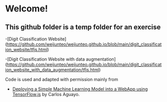# Welcome! 

## This github folder is a temp folder for an exercise

-[Digit Classification Website] (https://github.com/weijunteo/weijunteo.github.io/blob/main/digit_classification_website/tfjs.html)

-[Digit Classification Website with data augmentation] (https://github.com/weijunteo/weijunteo.github.io/blob/main/digit_classification_website_with_data_augmentation/tfjs.html)

Code is used and adapted with permission mainly from
- [Deploying a Simple Machine Learning Model into a WebApp using TensorFlow.js](https://towardsdatascience.com/deploying-a-simplemachine-learning-model-into-a-webapp-using-tensorflow-js-3609c297fb04) by Carlos Aguayo.
